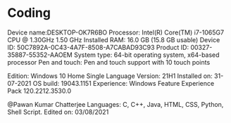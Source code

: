 # Coding

Device name:DESKTOP-OK7R6BO
Processor: Intel(R) Core(TM) i7-1065G7 CPU @ 1.30GHz   1.50 GHz
Installed RAM: 16.0 GB (15.8 GB usable)
Device ID: 50C7892A-0C43-4A7F-8508-A7CABAD93C93
Product ID: 00327-35887-55352-AAOEM
System type: 64-bit operating system, x64-based processor
Pen and touch: Pen and touch support with 10 touch points

Edition: Windows 10 Home Single Language
Version: 21H1
Installed on: 31-07-2021
OS build: 19043.1151
Experience: Windows Feature Experience Pack 120.2212.3530.0

@Pawan Kumar Chatterjee
Languages: C, C++, Java, HTML, CSS, Python, Shell Script.
Edited on: 03/08/2021
